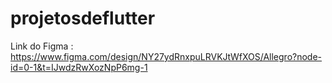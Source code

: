 # projetosdeflutter

Link do Figma : https://www.figma.com/design/NY27ydRnxpuLRVKJtWfXOS/Allegro?node-id=0-1&t=IJwdzRwXozNpP6mg-1
